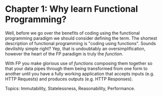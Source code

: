 # Chapter 1: Why learn Functional Programming?

Well, before we go over the benefits of coding using the functional programming paradigm we should consider defining the term. The shortest description of functional programming is "coding using functions".  Sounds devilishly simple right? Yep, that is undoubtably an oversimplification, however the heart of the FP paradigm is truly the _function_.  

With FP you make glorious use of _functions_ composing them together so that your data pipes through them being transformed from one form to another until you have a fully working application that accepts inputs \(e.g. HTTP Requests\) and produces outputs \(e.g. HTTP Responses\).

Topics: Immutability, Statelessness, Reasonability, Performance.

